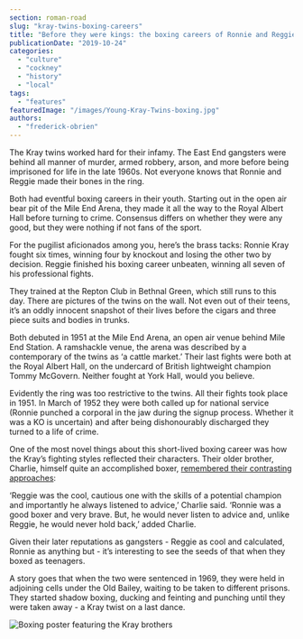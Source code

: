 ```yaml
---
section: roman-road
slug: "kray-twins-boxing-careers"
title: "Before they were kings: the boxing careers of Ronnie and Reggie Kray"
publicationDate: "2019-10-24"
categories: 
  - "culture"
  - "cockney"
  - "history"
  - "local"
tags: 
  - "features"
featuredImage: "/images/Young-Kray-Twins-boxing.jpg"
authors: 
  - "frederick-obrien"
---
```


The Kray twins worked hard for their infamy. The East End gangsters were behind all manner of murder, armed robbery, arson, and more before being imprisoned for life in the late 1960s. Not everyone knows that Ronnie and Reggie made their bones in the ring. 

Both had eventful boxing careers in their youth. Starting out in the open air bear pit of the Mile End Arena, they made it all the way to the Royal Albert Hall before turning to crime. Consensus differs on whether they were any good, but they were nothing if not fans of the sport.

For the pugilist aficionados among you, here’s the brass tacks: Ronnie Kray fought six times, winning four by knockout and losing the other two by decision. Reggie finished his boxing career unbeaten, winning all seven of his professional fights. 

They trained at the Repton Club in Bethnal Green, which still runs to this day. There are pictures of the twins on the wall. Not even out of their teens, it’s an oddly innocent snapshot of their lives before the cigars and three piece suits and bodies in trunks. 

Both debuted in 1951 at the Mile End Arena, an open air venue behind Mile End Station. A ramshackle venue, the arena was described by a contemporary of the twins as ‘a cattle market.’ Their last fights were both at the Royal Albert Hall, on the undercard of British lightweight champion Tommy McGovern. Neither fought at York Hall, would you believe.

Evidently the ring was too restrictive to the twins. All their fights took place in 1951. In March of 1952 they were both called up for national service (Ronnie punched a corporal in the jaw during the signup process. Whether it was a KO is uncertain) and after being dishonourably discharged they turned to a life of crime. 

One of the most novel things about this short-lived boxing career was how the Kray’s fighting styles reflected their characters. Their older brother, Charlie, himself quite an accomplished boxer, [remembered their contrasting approaches](https://www.mirror.co.uk/news/uk-news/were-kray-twins-champion-boxers-11419901): 

‘Reggie was the cool, cautious one with the skills of a potential champion and importantly he always listened to advice,’ Charlie said. ‘Ronnie was a good boxer and very brave. But, he would never listen to advice and, unlike Reggie, he would never hold back,’ added Charlie.

Given their later reputations as gangsters - Reggie as cool and calculated, Ronnie as anything but - it’s interesting to see the seeds of that when they boxed as teenagers. 

A story goes that when the two were sentenced in 1969, they were held in adjoining cells under the Old Bailey, waiting to be taken to different prisons. They started shadow boxing, ducking and feinting and punching until they were taken away - a Kray twist on a last dance.

![Boxing poster featuring the Kray brothers](/images/Boxing-poster-Kray-twins-Royal-Albert-Hall.jpg)
